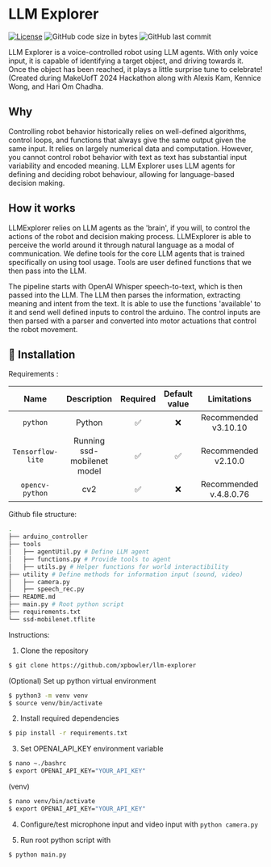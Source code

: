 # LLM Explorer

[![License](https://img.shields.io/badge/license-MIT-green)](LICENSE.md)
![GitHub code size in bytes](https://img.shields.io/github/languages/code-size/xpbowler/llm-explorer.svg)
![GitHub last commit](https://img.shields.io/github/last-commit/xpbowler/llm-explorer)

LLM Explorer is a voice-controlled robot using LLM agents. With only voice input, it is capable of identifying a target object, and driving towards it. Once the object has been reached, it plays a little surprise tune to celebrate!
(Created during MakeUofT 2024 Hackathon along with Alexis Kam, Kennice Wong, and Hari Om Chadha.

## Why
Controlling robot behavior historically relies on well-defined algorithms, control loops, and functions that always give the same output given the same input. It relies on largely numerical data and computation. However, you cannot control robot behavior with text as text has substantial input variability and encoded meaning. LLM Explorer uses LLM agents for defining and deciding robot behaviour, allowing for language-based decision making. 

## How it works
LLMExplorer relies on LLM agents as the 'brain', if you will, to control the actions of the robot and decision making process. LLMExplorer is able to perceive the world around it through natural language as a modal of communication. We define tools for the core LLM agents that is trained specifically on using tool usage. Tools are user defined functions that we then pass into the LLM.

The pipeline starts with OpenAI Whisper speech-to-text, which is then passed into the LLM. The LLM then parses the information, extracting meaning and intent from the text. It is able to use the functions 'available' to it and send well defined inputs to control the arduino. The control inputs are then parsed with a parser and converted into motor actuations that control the robot movement.

## 🔨 Installation

Requirements :

|        Name         |               Description               | Required | Default value |                   Limitations                    |
|:-------------------:|:---------------------------------------:|:--------:|:-------------:|:------------------------------------------------:|
|`python`   |   Python  |    ✅     |       ❌       |  Recommended v3.10.10  |
|  `Tensorflow-lite`  | Running ssd-mobilenet model  |    ✅     |       ✅       |         Recommended v2.10.0                 |
|   `opencv-python`   |        cv2       |    ✅     |       ❌       |              Recommended v.4.8.0.76            |

  
Github file structure:

```bash
.
├── arduino_controller
├── tools 
│   ├── agentUtil.py # Define LLM agent 
│   ├── functions.py # Provide tools to agent
│   ├── utils.py # Helper functions for world interactibility
├── utility # Define methods for information input (sound, video)
│   ├── camera.py
│   ├── speech_rec.py
├── README.md
├── main.py # Root python script
├── requirements.txt
└── ssd-mobilenet.tflite
```

Instructions:

1. Clone the repository 
```bash
$ git clone https://github.com/xpbowler/llm-explorer
```

(Optional) Set up python virtual environment
```bash
$ python3 -m venv venv
$ source venv/bin/activate
```

2. Install required dependencies
```bash
$ pip install -r requirements.txt
```

3. Set OPENAI_API_KEY environment variable
```bash
$ nano ~./bashrc
$ export OPENAI_API_KEY="YOUR_API_KEY"
```
(venv)
```bash
$ nano venv/bin/activate
$ export OPENAI_API_KEY="YOUR_API_KEY"
```

4. Configure/test microphone input and video input with `python camera.py`

5. Run root python script with
```bash
$ python main.py
```
